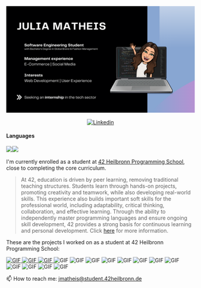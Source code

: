 <img src="https://github.com/jmatheis00/jmatheis00/blob/main/JuliaMatheis.png">
<p align="center">
  <a href="https://www.linkedin.com/in/julia-matheis-708817198">
    <img alt="Linkedin" src="https://img.shields.io/badge/-LinkedIn-0e76a8?style=flat-square&logo=Linkedin&logoColor=white">
  </a>
</p>

#### Languages
<img src="https://github.com/avinal/avinal/blob/cee1979d2ebe39224087fa85f7ed02a788eef48e/images/c-plain.svg" width=7%><img src="https://github.com/avinal/avinal/blob/cee1979d2ebe39224087fa85f7ed02a788eef48e/images/cplusplus-plain.svg" width=7%>
 

I'm currently enrolled as a student at [42 Heilbronn Programming School](https://www.42heilbronn.de/en/), close to completing the core curriculum.
> At 42, education is driven by peer learning, removing traditional teaching structures.
> Students learn through hands-on projects, promoting creativity and teamwork, while also developing real-world skills.
> This experience also builds important soft skills for the professional world, including adaptability, critical thinking, collaboration, and effective learning.
> Through the ability to independently master programming languages and ensure ongoing skill development, 42 provides a strong basis for continuous learning and personal development. Click [here](https://www.42network.org/innovative-education/) for more information.

<!--
[![jmatheis's 42 stats](https://badge.mediaplus.ma/black/jmatheis?1337Badge=off&UM6P=off)](https://github.com/oakoudad/badge42)
-->
These are the projects I worked on as a student at 42 Heilbronn Programming School:

<div style="overflow: auto;">

  <a href="https://github.com/jmatheis00/42_libft">
    <img alt="GIF" src="https://github.com/byaliego/42-project-badges/blob/main/badges/libftn.png" width="100" height="100" />
  </a>
  <a href="https://github.com/jmatheis00/42_printf">  
    <img alt="GIF" src="https://github.com/byaliego/42-project-badges/blob/main/badges/ft_printfn.png" width="100" height="100" />
  </a>
  <a href="https://github.com/jmatheis00/42_getnextline">  
    <img alt="GIF" src="https://github.com/byaliego/42-project-badges/blob/main/badges/get_next_linen.png" width="100" height="100" />
  </a>

  <img alt="GIF" src="https://github.com/byaliego/42-project-badges/blob/main/badges/born2berootn.png" width="100" height="100" />
  <img alt="GIF" src="https://github.com/byaliego/42-project-badges/blob/main/badges/so_longn.png" width="100" height="100" />
  <img alt="GIF" src="https://github.com/byaliego/42-project-badges/blob/main/badges/push_swapn.png" width="100" height="100" />
  <img alt="GIF" src="https://github.com/byaliego/42-project-badges/blob/main/badges/pipexn.png" width="100" height="100" />
  
  <img alt="GIF" src="https://github.com/byaliego/42-project-badges/blob/main/badges/philosophersn.png" width="100" height="100" />
  <img alt="GIF" src="https://github.com/byaliego/42-project-badges/blob/main/badges/minishelln.png" width="100" height="100" />
  
  <img alt="GIF" src="https://github.com/byaliego/42-project-badges/blob/main/badges/cub3dn.png" width="100" height="100" />
  <img alt="GIF" src="https://github.com/byaliego/42-project-badges/blob/main/badges/netpracticen.png" width="100" height="100" />
  <img alt="GIF" src="https://github.com/byaliego/42-project-badges/blob/main/badges/cppn.png" width="100" height="100" />
  
  <img alt="GIF" src="https://github.com/byaliego/42-project-badges/blob/main/badges/ft_ircn.png" width="100" height="100" />
  <img alt="GIF" src="https://github.com/byaliego/42-project-badges/blob/main/badges/inceptionn.png" width="100" height="100" />
  <img alt="GIF" src="https://github.com/byaliego/42-project-badges/blob/main/badges/ft_transcendencen.png" width="100" height="100" />
</div>

<!-- Clear floating and alignment -->
📫 How to reach me: jmatheis@student.42heilbronn.de

<!--
**jmatheis00/jmatheis00** is a ✨ _special_ ✨ repository because its `README.md` (this file) appears on your GitHub profile.

Here are some ideas to get you started:

- 🔭 I’m currently working on ...
- 🌱 I’m currently learning ...
- 👯 I’m looking to collaborate on ...
- 🤔 I’m looking for help with ...
- 💬 Ask me about ...
- 😄 Pronouns: ...
- ⚡ Fun fact: ...
-->


